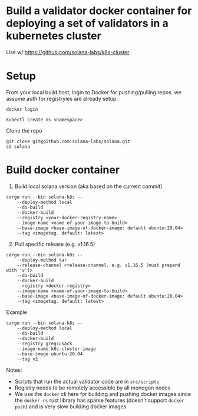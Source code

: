 # Build a validator docker container for deploying a set of validators in a kubernetes cluster
Use w/ https://github.com/solana-labs/k8s-cluster

# Setup
From your local build host, login to Docker for pushing/pulling repos. we assume auth for registryies are already setup.
```
docker login
```

```
kubectl create ns <namespace>
```

Clone the repo
```
git clone git@github.com:solana-labs/solana.git
cd solana
```

# Build docker container
1) Build local solana version (aka based on the current commit)
```
cargo run --bin solana-k8s --
    --deploy-method local
    --do-build
    --docker-build
    --registry <your-docker-registry-name>
    --image-name <name-of-your-image-to-build>
    --base-image <base-image-of-docker-image: default ubuntu:20.04>
    --tag <imagetag. default: latest>
```

2) Pull specific release (e.g. v1.16.5)
```
cargo run --bin solana-k8s --
    --deploy-method tar
    --release-channel <release-channel. e.g. v1.16.5 (must prepend with 'v')>
    --do-build
    --docker-build
    --registry <docker-registry>
    --image-name <name-of-your-image-to-build>
    --base-image <base-image-of-docker-image: default ubuntu:20.04>
    --tag <imagetag. default: latest>
```

Example
```
cargo run --bin solana-k8s --
    --deploy-method local
    --do-build
    --docker-build
    --registry gregcusack
    --image-name k8s-cluster-image
    --base-image ubuntu:20.04
    --tag v2
```

Notes:
- Scripts that run the actual validator code are in `src/scripts`
- Registry needs to be remotely accessible by all monogon nodes
- We use the `docker` cli here for building and pushing docker images since the `docker-rs` rust library has sparse features (doesn't support `docker push`) and is very slow building docker images